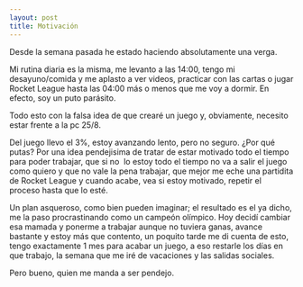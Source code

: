 ```yaml
---
layout: post
title: Motivación
---
```


Desde la semana pasada he estado haciendo absolutamente una verga.

Mi rutina diaria es la misma, me levanto a las 14:00, tengo mi desayuno/comida y me aplasto a ver videos, practicar con las cartas o jugar Rocket League hasta las 04:00 más o menos que me voy a dormir. En efecto, soy un puto parásito.

Todo esto con la falsa idea de que crearé un juego y, obviamente, necesito estar frente a la pc 25/8.

Del juego llevo el 3%, estoy avanzando lento, pero no seguro. ¿Por qué putas? Por una idea pendejisima de tratar de estar motivado todo el tiempo para poder trabajar, que si no  lo estoy todo el tiempo no va a salir el juego como quiero y que no vale la pena trabajar, que mejor me eche una partidita de Rocket League y cuando acabe, vea si estoy motivado, repetir el proceso hasta que lo esté.

Un plan asqueroso, como bien pueden imaginar; el resultado es el ya dicho, me la paso procrastinando como un campeón olímpico. Hoy decidí cambiar esa mamada y ponerme a trabajar aunque no tuviera ganas, avance bastante y estoy más que contento, un poquito tarde me di cuenta de esto, tengo exactamente 1 mes para acabar un juego, a eso restarle los días en que trabajo, la semana que me iré de vacaciones y las salidas sociales.

Pero bueno, quien me manda a ser pendejo.
